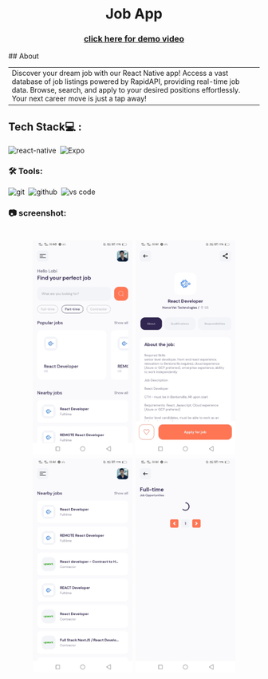 <h1 align="center">
  Job App
</h1>

<h3 align="center" fontFamily="cursive">
  <a href="https://drive.google.com/file/d/1jA0Lh78Xvxnh_G878-yQJ7itik3QB4BF/view?usp=sharing">
    click here for demo video
  </a>
</h3>
## About

<table>
<tr>
<td>
Discover your dream job with our React Native app! Access a vast database of job listings powered by RapidAPI, providing real-time job data. Browse, search, and apply to your desired positions effortlessly. Your next career move is just a tap away!

<br />

</td>
</tr>
</table>


## Tech Stack💻 :
<img alt="react-native" src="https://img.shields.io/badge/React_Native-20232A?style=for-the-badge&logo=react&logoColor=61DAFB" />&nbsp;
![Expo](https://img.shields.io/badge/expo-1C1E24?style=for-the-badge&logo=expo&logoColor=#D04A37)


### 🛠 Tools:

<img alt="git" src="https://img.shields.io/badge/git-F05033.svg?&style=for-the-badge&logo=git&logoColor=fff" />&nbsp;
<img alt="github" src="https://img.shields.io/badge/github-000.svg?&style=for-the-badge&logo=github&logoColor=fff" />&nbsp;
<img alt="vs code" src="https://img.shields.io/badge/vs code-007ACC.svg?&style=for-the-badge&logo=visual-studio-code&logoColor=fff" />&nbsp;

### 📷 screenshot:
<h1 align="center">
    <img src="./assets/readme/home.jpg" width="200" alt="img">
    <img src="./assets/readme/description.jpg" width="200" alt="img">
    <img src="./assets/readme/nearby.jpg" width="200" alt="img">
    <img src="./assets/readme/loading.jpg" width="200" alt="img">
</h1>
